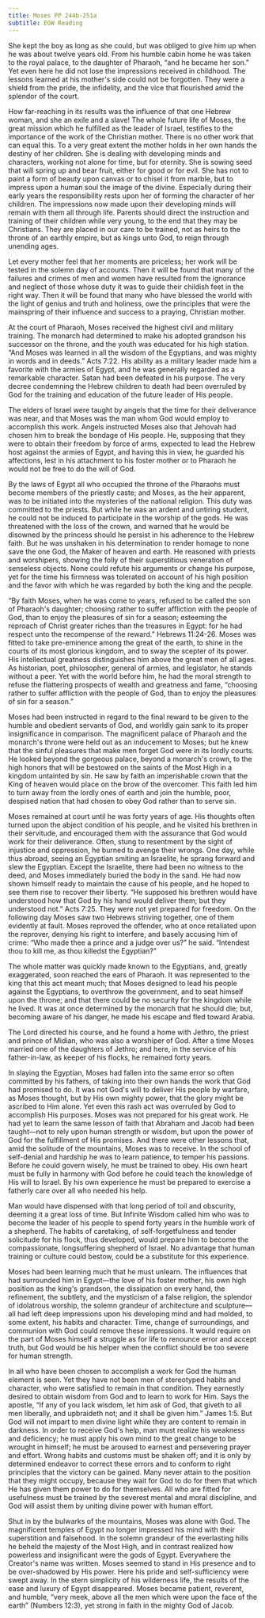 ```yaml
---
title: Moses PP 244b-251a
subtitle: EGW Reading
---
```


She kept the boy as long as she could, but was obliged to give him up when he was about twelve years old. From his humble cabin home he was taken to the royal palace, to the daughter of Pharaoh, “and he became her son.” Yet even here he did not lose the impressions received in childhood. The lessons learned at his mother's side could not be forgotten. They were a shield from the pride, the infidelity, and the vice that flourished amid the splendor of the court.

How far-reaching in its results was the influence of that one Hebrew woman, and she an exile and a slave! The whole future life of Moses, the great mission which he fulfilled as the leader of Israel, testifies to the importance of the work of the Christian mother. There is no other work that can equal this. To a very great extent the mother holds in her own hands the destiny of her children. She is dealing with developing minds and characters, working not alone for time, but for eternity. She is sowing seed that will spring up and bear fruit, either for good or for evil. She has not to paint a form of beauty upon canvas or to chisel it from marble, but to impress upon a human soul the image of the divine. Especially during their early years the responsibility rests upon her of forming the character of her children. The impressions now made upon their developing minds will remain with them all through life. Parents should direct the instruction and training of their children while very young, to the end that they may be Christians. They are placed in our care to be trained, not as heirs to the throne of an earthly empire, but as kings unto God, to reign through unending ages.

Let every mother feel that her moments are priceless; her work will be tested in the solemn day of accounts. Then it will be found that many of the failures and crimes of men and women have resulted from the ignorance and neglect of those whose duty it was to guide their childish feet in the right way. Then it will be found that many who have blessed the world with the light of genius and truth and holiness, owe the principles that were the mainspring of their influence and success to a praying, Christian mother.

At the court of Pharaoh, Moses received the highest civil and military training. The monarch had determined to make his adopted grandson his successor on the throne, and the youth was educated for his high station. “And Moses was learned in all the wisdom of the Egyptians, and was mighty in words and in deeds.” Acts 7:22. His ability as a military leader made him a favorite with the armies of Egypt, and he was generally regarded as a remarkable character. Satan had been defeated in his purpose. The very decree condemning the Hebrew children to death had been overruled by God for the training and education of the future leader of His people.

The elders of Israel were taught by angels that the time for their deliverance was near, and that Moses was the man whom God would employ to accomplish this work. Angels instructed Moses also that Jehovah had chosen him to break the bondage of His people. He, supposing that they were to obtain their freedom by force of arms, expected to lead the Hebrew host against the armies of Egypt, and having this in view, he guarded his affections, lest in his attachment to his foster mother or to Pharaoh he would not be free to do the will of God.

By the laws of Egypt all who occupied the throne of the Pharaohs must become members of the priestly caste; and Moses, as the heir apparent, was to be initiated into the mysteries of the national religion. This duty was committed to the priests. But while he was an ardent and untiring student, he could not be induced to participate in the worship of the gods. He was threatened with the loss of the crown, and warned that he would be disowned by the princess should he persist in his adherence to the Hebrew faith. But he was unshaken in his determination to render homage to none save the one God, the Maker of heaven and earth. He reasoned with priests and worshipers, showing the folly of their superstitious veneration of senseless objects. None could refute his arguments or change his purpose, yet for the time his firmness was tolerated on account of his high position and the favor with which he was regarded by both the king and the people.

“By faith Moses, when he was come to years, refused to be called the son of Pharaoh's daughter; choosing rather to suffer affliction with the people of God, than to enjoy the pleasures of sin for a season; esteeming the reproach of Christ greater riches than the treasures in Egypt: for he had respect unto the recompense of the reward.” Hebrews 11:24-26. Moses was fitted to take pre-eminence among the great of the earth, to shine in the courts of its most glorious kingdom, and to sway the scepter of its power. His intellectual greatness distinguishes him above the great men of all ages. As historian, poet, philosopher, general of armies, and legislator, he stands without a peer. Yet with the world before him, he had the moral strength to refuse the flattering prospects of wealth and greatness and fame, “choosing rather to suffer affliction with the people of God, than to enjoy the pleasures of sin for a season.”

Moses had been instructed in regard to the final reward to be given to the humble and obedient servants of God, and worldly gain sank to its proper insignificance in comparison. The magnificent palace of Pharaoh and the monarch's throne were held out as an inducement to Moses; but he knew that the sinful pleasures that make men forget God were in its lordly courts. He looked beyond the gorgeous palace, beyond a monarch's crown, to the high honors that will be bestowed on the saints of the Most High in a kingdom untainted by sin. He saw by faith an imperishable crown that the King of heaven would place on the brow of the overcomer. This faith led him to turn away from the lordly ones of earth and join the humble, poor, despised nation that had chosen to obey God rather than to serve sin.

Moses remained at court until he was forty years of age. His thoughts often turned upon the abject condition of his people, and he visited his brethren in their servitude, and encouraged them with the assurance that God would work for their deliverance. Often, stung to resentment by the sight of injustice and oppression, he burned to avenge their wrongs. One day, while thus abroad, seeing an Egyptian smiting an Israelite, he sprang forward and slew the Egyptian. Except the Israelite, there had been no witness to the deed, and Moses immediately buried the body in the sand. He had now shown himself ready to maintain the cause of his people, and he hoped to see them rise to recover their liberty. “He supposed his brethren would have understood how that God by his hand would deliver them; but they understood not.” Acts 7:25. They were not yet prepared for freedom. On the following day Moses saw two Hebrews striving together, one of them evidently at fault. Moses reproved the offender, who at once retaliated upon the reprover, denying his right to interfere, and basely accusing him of crime: “Who made thee a prince and a judge over us?” he said. “Intendest thou to kill me, as thou killedst the Egyptian?”

The whole matter was quickly made known to the Egyptians, and, greatly exaggerated, soon reached the ears of Pharaoh. It was represented to the king that this act meant much; that Moses designed to lead his people against the Egyptians, to overthrow the government, and to seat himself upon the throne; and that there could be no security for the kingdom while he lived. It was at once determined by the monarch that he should die; but, becoming aware of his danger, he made his escape and fled toward Arabia.

The Lord directed his course, and he found a home with Jethro, the priest and prince of Midian, who was also a worshiper of God. After a time Moses married one of the daughters of Jethro; and here, in the service of his father-in-law, as keeper of his flocks, he remained forty years.

In slaying the Egyptian, Moses had fallen into the same error so often committed by his fathers, of taking into their own hands the work that God had promised to do. It was not God's will to deliver His people by warfare, as Moses thought, but by His own mighty power, that the glory might be ascribed to Him alone. Yet even this rash act was overruled by God to accomplish His purposes. Moses was not prepared for his great work. He had yet to learn the same lesson of faith that Abraham and Jacob had been taught—not to rely upon human strength or wisdom, but upon the power of God for the fulfillment of His promises. And there were other lessons that, amid the solitude of the mountains, Moses was to receive. In the school of self-denial and hardship he was to learn patience, to temper his passions. Before he could govern wisely, he must be trained to obey. His own heart must be fully in harmony with God before he could teach the knowledge of His will to Israel. By his own experience he must be prepared to exercise a fatherly care over all who needed his help.

Man would have dispensed with that long period of toil and obscurity, deeming it a great loss of time. But Infinite Wisdom called him who was to become the leader of his people to spend forty years in the humble work of a shepherd. The habits of caretaking, of self-forgetfulness and tender solicitude for his flock, thus developed, would prepare him to become the compassionate, longsuffering shepherd of Israel. No advantage that human training or culture could bestow, could be a substitute for this experience.

Moses had been learning much that he must unlearn. The influences that had surrounded him in Egypt—the love of his foster mother, his own high position as the king's grandson, the dissipation on every hand, the refinement, the subtlety, and the mysticism of a false religion, the splendor of idolatrous worship, the solemn grandeur of architecture and sculpture—all had left deep impressions upon his developing mind and had molded, to some extent, his habits and character. Time, change of surroundings, and communion with God could remove these impressions. It would require on the part of Moses himself a struggle as for life to renounce error and accept truth, but God would be his helper when the conflict should be too severe for human strength.

In all who have been chosen to accomplish a work for God the human element is seen. Yet they have not been men of stereotyped habits and character, who were satisfied to remain in that condition. They earnestly desired to obtain wisdom from God and to learn to work for Him. Says the apostle, “If any of you lack wisdom, let him ask of God, that giveth to all men liberally, and upbraideth not; and it shall be given him.” James 1:5. But God will not impart to men divine light while they are content to remain in darkness. In order to receive God's help, man must realize his weakness and deficiency; he must apply his own mind to the great change to be wrought in himself; he must be aroused to earnest and persevering prayer and effort. Wrong habits and customs must be shaken off; and it is only by determined endeavor to correct these errors and to conform to right principles that the victory can be gained. Many never attain to the position that they might occupy, because they wait for God to do for them that which He has given them power to do for themselves. All who are fitted for usefulness must be trained by the severest mental and moral discipline, and God will assist them by uniting divine power with human effort.

Shut in by the bulwarks of the mountains, Moses was alone with God. The magnificent temples of Egypt no longer impressed his mind with their superstition and falsehood. In the solemn grandeur of the everlasting hills he beheld the majesty of the Most High, and in contrast realized how powerless and insignificant were the gods of Egypt. Everywhere the Creator's name was written. Moses seemed to stand in His presence and to be over-shadowed by His power. Here his pride and self-sufficiency were swept away. In the stern simplicity of his wilderness life, the results of the ease and luxury of Egypt disappeared. Moses became patient, reverent, and humble, “very meek, above all the men which were upon the face of the earth” (Numbers 12:3), yet strong in faith in the mighty God of Jacob.